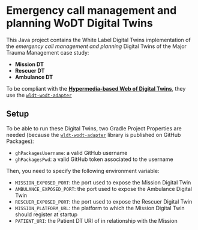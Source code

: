 # Emergency call management and planning WoDT Digital Twins

This Java project contains the White Label Digital Twins implementation of the *emergency call management and planning* Digital Twins of the Major Trauma Management case study:
- **Mission DT**
- **Rescuer DT**
- **Ambulance DT**

To be compliant with the [**Hypermedia-based Web of Digital Twins**](https://github.com/Web-of-Digital-Twins), they use the [`wldt-wodt-adapter`](https://github.com/Web-of-Digital-Twins/wldt-wodt-adapter)

## Setup
To be able to run these Digital Twins, two Gradle Project Properties are needed (because the [`wldt-wodt-adapter`](https://github.com/Web-of-Digital-Twins/wldt-wodt-adapter) library is published on GitHub Packages):
- `ghPackagesUsername`: a valid GitHub username
- `ghPackagesPwd`: a valid GitHub token associated to the username

Then, you need to specify the following environment variable:
- `MISSION_EXPOSED_PORT`: the port used to expose the Mission Digital Twin
- `AMBULANCE_EXPOSED_PORT`: the port used to expose the Ambulance Digital Twin
- `RESCUER_EXPOSED_PORT`: the port used to expose the Rescuer Digital Twin
- `MISSION_PLATFORM_URL`: the platform to which the Mission Digital Twin should register at startup
- `PATIENT_URI`: the Patient DT URI of in relationship with the Mission
